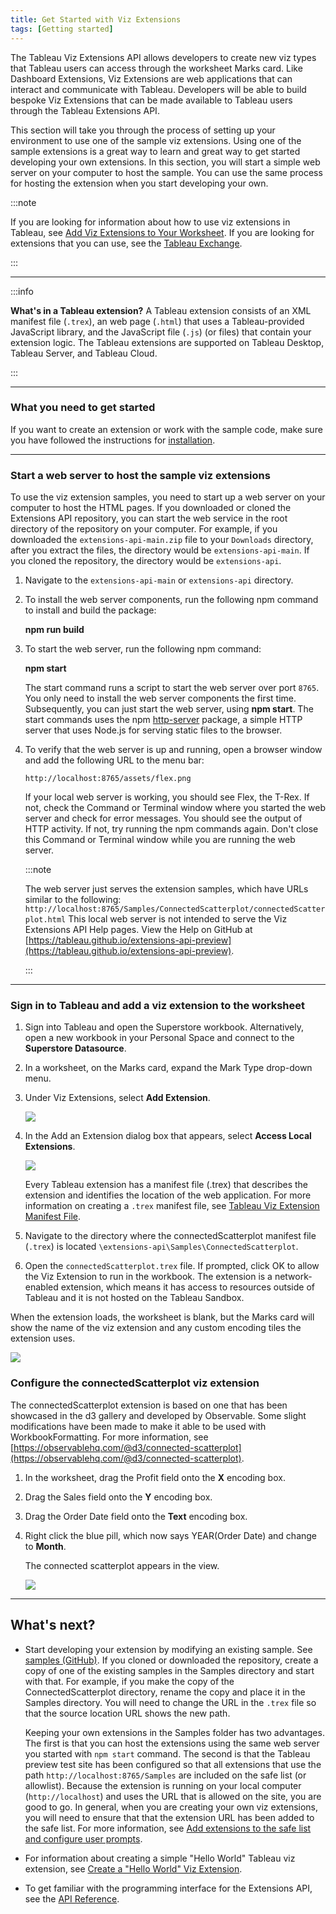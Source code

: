 ```yaml
---
title: Get Started with Viz Extensions
tags: [Getting started]
---
```


The Tableau Viz Extensions API allows developers to create new viz types that Tableau users can access through the worksheet Marks card. Like Dashboard Extensions, Viz Extensions are web applications that can interact and communicate with Tableau. Developers will be able to build bespoke Viz Extensions that can be made available to Tableau users through the Tableau Extensions API.

This section will take you through the process of setting up your environment to use one of the sample viz extensions. Using one of the sample extensions is a great way to learn and great way to get started developing your own extensions. In this section, you will start a simple web server on your computer to host the sample. You can use the same process for hosting the extension when you start developing your own.

:::note

If you are looking for information about how to use viz extensions in Tableau, see [Add Viz Extensions to Your Worksheet](https://help.tableau.com/v0.0/pro/desktop/en-us/viz_extensions.htm). If you are looking for extensions that you can use, see the [Tableau Exchange](https://exchange.tableau.com/).

:::

----

:::info

**What's in a Tableau extension?**
A Tableau extension consists of an XML manifest file (`.trex`), an web page (`.html`) that uses a Tableau-provided JavaScript library, and the JavaScript file (`.js`) (or files) that contain your extension logic. The Tableau extensions are supported on Tableau Desktop, Tableau Server, and Tableau Cloud.

:::

---

### What you need to get started

If you want to create an extension or work with the sample code, make sure you have followed the instructions for [installation](../installation).

<!-- For the Viz Extension Developer Preview, use the Tableau preview test site:

* [https://us-west-2a.online.tableau.com/#/site/vizextensionspreview/home](https://us-west-2a.online.tableau.com/#/site/vizextensionspreview/home)

-->

<!--
To run extensions on Tableau Server or Tableau Cloud, support for extensions must be enabled, and depending upon the extension and the data access it requires, the extension might need to be added to the allowlist for the site. This requirement applies to both viz extensions and dashboard extensions. Viz extensions are controlled by the same settings as dashboard extensions. At the time of this preview, the documentation only refers to dashboard extensions. See
 [Manage Dashboard Extensions on Tableau Server](https://onlinehelp.tableau.com/current/server/en-us/dashboard_extensions_server.htm) or [Manage Dashboard Extensions on Tableau Cloud](https://onlinehelp.tableau.com/current/online/en-us/dashboard_extensions_server.htm) for more information.
 
-->
----

<!---

### Get the Tableau Extensions API SDK

You can get the Tableau Extensions API SDK in two ways. Clone the repository if you want to contribute to the open source project or keep current with the latest changes. Download the `.zip` file if you want to view the samples and work on your own.

* Open a terminal in the directory where you want to copy the Tableau Extensions SDK.  Then run the following command to clone
   the Tableau Extensions API git repository:

   HTTPS:

   `git clone https://github.com/tableau/extensions-api-preview.git`

   SSH:

   `git clone git@github.com:tableau/extensions-api-preview.git`

* Download the [Tableau Extensions API SDK (.zip file)](https://github.com/tableau/extensions-api-preview/archive/main.zip) and extract the files to your computer.

---

-->

### Start a web server to host the sample viz extensions

To use the viz extension samples, you need to start up a web server on your computer to host the HTML pages. If you downloaded or cloned the Extensions API repository, you can start the web service in the root directory of the repository on your computer. For example, if you downloaded the `extensions-api-main.zip` file to your `Downloads` directory, after you extract the files, the directory would be `extensions-api-main`. If you cloned the repository, the directory would be `extensions-api`.

1. Navigate to the `extensions-api-main` or `extensions-api` directory.

2. To install the web server components, run the following npm command to install and build the package:

   **npm run build**

3. To start the web server, run the following npm command:

   **npm start**

    The start command runs a script to start the web server over port `8765`. You only need to install the web server components the first time. Subsequently, you can just start the web server, using **npm start**.
    The start commands uses the npm [http-server](https://www.npmjs.com/package/http-server) package, a simple HTTP server that uses Node.js for serving static files to the browser.

4. To verify that the web server is up and running, open a browser window and add the following URL to the menu bar:

    `http://localhost:8765/assets/flex.png`

   If your local web server is working, you should see Flex, the T-Rex. If not, check the Command or Terminal window where you started the web server and check for error messages. You should see the output of HTTP activity. If not, try running the npm commands again. Don't close this Command or Terminal window while you are running the web server.

   :::note

   The web server just serves the extension samples, which have URLs similar to the following: `http://localhost:8765/Samples/ConnectedScatterplot/connectedScatterplot.html` This local web server is not intended to serve the Viz Extensions API Help pages. View the Help on GitHub at [https://tableau.github.io/extensions-api-preview](https://tableau.github.io/extensions-api-preview).

   :::

----

### Sign in to Tableau and add a viz extension to the worksheet

1. Sign into Tableau and open the Superstore workbook. Alternatively, open a new workbook in your Personal Space and connect to the **Superstore Datasource**.

1. In a worksheet, on the Marks card, expand the Mark Type drop-down menu.

1. Under Viz Extensions, select **Add Extension**.

   ![](../assets/viz_ext_marks_AddExt.png)

1. In the Add an Extension dialog box that appears, select **Access Local Extensions**.

   ![](../assets/viz_ext_addlocal.png)

    Every Tableau extension has a manifest file (.trex) that describes the extension and identifies the location of the web application. For more information on creating a `.trex` manifest file, see [Tableau Viz Extension Manifest File](./trex_viz_manifest).

1. Navigate to the directory where the connectedScatterplot manifest file (`.trex`) is located
`\extensions-api\Samples\ConnectedScatterplot`.

1. Open the `connectedScatterplot.trex` file. If prompted, click OK to allow the Viz Extension to run in the workbook. The extension is a network-enabled extension, which means it has access to resources outside of Tableau and it is not hosted on the Tableau Sandbox.

When the extension loads, the worksheet is blank, but the Marks card will show the name of the viz extension and any custom encoding tiles the extension uses.

   ![](../assets/viz_ext_marks_scatterplot.png)


### Configure the connectedScatterplot viz extension

The connectedScatterplot extension is based on one that has been showcased in the d3 gallery and developed by Observable.
Some slight modifications have been made to make it able to be used with WorkbookFormatting. For more information, see [https://observablehq.com/@d3/connected-scatterplot](https://observablehq.com/@d3/connected-scatterplot).


1. In the worksheet, drag the Profit field onto the **X** encoding box.

1. Drag the Sales field onto the **Y** encoding box.

1. Drag the Order Date field onto the **Text** encoding box.

1. Right click the blue pill, which now says YEAR(Order Date) and change to **Month**.


   The connected scatterplot appears in the view.



   ![](../assets/connectedScatterplot.png)


----
  
## What's next?

* Start developing your extension by modifying an existing sample. See [samples (GitHub)](https://github.com/tableau/extensions-api-preview/tree/main/Samples/). If you cloned or downloaded the repository, create a copy of one of the existing samples in the Samples directory and start with that. For example, if you make the copy of the ConnectedScatterplot directory, rename the copy and place it in the Samples directory. You will need to change the URL in the `.trex` file so that the source location URL shows the new path.

   Keeping your own extensions in the Samples folder has two advantages. The first is that you can host the extensions using the same web server you started with `npm start` command. The second is that the Tableau preview test site has been configured so that all extensions that use the path `http://localhost:8765/Samples` are included on the safe list (or allowlist). Because the extension is running on your local computer (`http://localhost`) and uses the URL that is allowed on the site, you are good to go. In general, when you are creating your own viz extensions, you will need to ensure that that the extension URL has been added to the safe list. For more information, see [Add extensions to the safe list and configure user prompts](https://help.tableau.com/current/online/en-us/dashboard_extensions_server.htm#add-extensions-to-the-safe-list-and-configure-user-prompts).

* For information about creating a simple "Hello World" Tableau viz extension, see [Create a "Hello World" Viz Extension](./trex_viz_create).

* To get familiar with the programming interface for the Extensions API, see the <a href="https://tableau.github.io/extensions-api-preview/docs/index.html" target="_blank">API Reference</a>.
